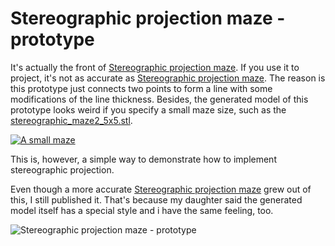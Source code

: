 # Stereographic projection maze - prototype

It's actually the front of [Stereographic projection maze](http://www.thingiverse.com/thing:2013536). If you use it to project, it's not as accurate as [Stereographic projection maze](http://www.thingiverse.com/thing:2013536). The reason is this prototype just connects two points to form a line with some modifications of the line thickness. Besides, the generated model of this prototype looks weird if you specify a small maze size, such as the [stereographic_maze2_5x5.stl](http://www.thingiverse.com/download:3181289). 

[![A small maze](http://thingiverse-production-new.s3.amazonaws.com/renders/c7/c9/ad/9b/f4/83141bdd996a733fb19cd42ecce50f75_preview_featured.jpg)](http://www.thingiverse.com/download:3181289)

This is, however, a simple way to demonstrate how to implement stereographic projection. 

Even though a more accurate [Stereographic projection maze](http://www.thingiverse.com/thing:2013536) grew out of this, I still published it. That's because my daughter said the generated model itself has a special style and i have the same feeling, too.

![Stereographic projection maze - prototype](http://thingiverse-production-new.s3.amazonaws.com/renders/ab/00/18/a2/c1/01abf9f9fdc04050c9fc52695c8d7f18_preview_featured.JPG)